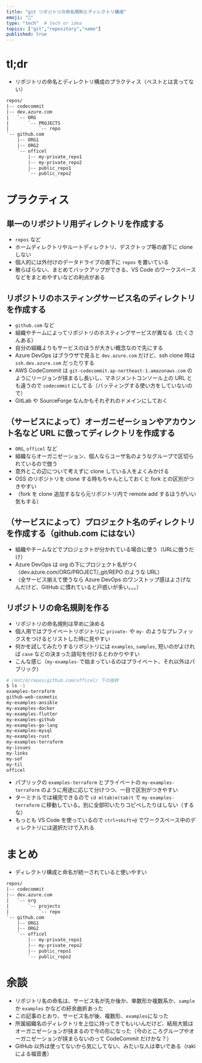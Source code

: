 ```yaml
---
title: "git リポジトリの命名規則とディレクトリ構成"
emoji: "📂"
type: "tech"  # tech or idea
topics: ["git","repository","name"]
published: true
---
```


# tl;dr

- リポジトリの命名とディレクトリ構成のプラクティス（ベストとは言ってない）

```txt
repos/
|-- codecommit
|-- dev.azure.com
|   `-- ORG
|       `-- PROJECTS
|           `-- repo
`-- github.com
    |-- ORG1
    |-- ORG2
    `-- officel
        |-- my-private_repo1
        |-- my-private_repo2
        |-- public_repo1
        `-- public_repo2
```

# プラクティス

## 単一のリポジトリ用ディレクトリを作成する

- `repos` など
- ホームディレクトリやルートディレクトリ、デスクトップ等の直下に clone しない
- 個人的には外付けのデータドライブの直下に `repos` を置いている
- 散らばらない、まとめてバックアップができる、VS Code のワークスペースなどをまとめやすいなどの利点がある

## リポジトリのホスティングサービス名のディレクトリを作成する

- `github.com` など
- 組織やチームによってリポジトリのホスティングサービスが異なる（たくさんある）
- 自分の組織よりもサービスのほうが大きい概念なので先にする
- Azure DevOps はブラウザで見ると `dev.azure.com` だけど、ssh clone 時は `ssh.dev.azure.com` だったりする
- AWS CodeCommit は `git-codecommit.ap-northeast-1.amazonaws.com` のようにリージョンが挟まるし長いし、マネジメントコンソール上の URL とも違うので `codecommit` にしてる（バッティングする使い方をしていないので）
- GitLab や SourceForge なんかもそれぞれのドメインにしておく

## （サービスによって）オーガニゼーションやアカウント名など URL に倣ってディレクトリを作成する

- `ORG`, `officel` など
- 組織ならオーガニゼーション、個人ならユーザ名のようなグループで区切られているので倣う
- 意外とこの辺について考えずに clone している人をよくみかける
- OSS のリポジトリを clone する時もちゃんとしておくと fork との区別がつきやすい
- （fork を clone 追加するなら元リポジトリ内で remote add するほうがいい気もする）

## （サービスによって）プロジェクト名のディレクトリを作成する（github.com にはない）

- 組織やチームなどでプロジェクトが分かれている場合に使う（URLに倣うだけ）
- Azure DevOps は org の下にプロジェクト名がつく（dev.azure.com/ORG/PROJECT/_git/REPO のような URL）
- （全サービス揃えて使うなら Azure DevOps のワンストップ感はよさげなんだけど、GitHub に慣れていると戸惑いが多い。。。）

## リポジトリの命名規則を作る

- リポジトリの命名規則は早めに決める
- 個人用ではプライベートリポジトリに `private-` や `my-` のようなプレフィックスをつけるとリストした時に見やすい
- 何かを試してみたりするリポジトリには `examples`, `samples`, 短いのがよければ `case` などの決まった語句を付けるとわかりやすい
- こんな感じ（`my-examples-`で始まっているのはプライベート、それ以外はパブリック）

```bash
# /mnt/d/repos/github.com/officel/ 下の抜粋
$ ls -1
examples-terraform
github-web-cosmetic
my-examples-ansible
my-examples-docker
my-examples-flutter
my-examples-github
my-examples-go-lang
my-examples-mysql
my-examples-rust
my-examples-terraform
my-issues
my-links
my-sof
my-til
officel
```

- パブリックの `examples-terraform` とプライベートの `my-examples-terraform` のように用途に応じて分けつつ、一目で区別がつきやすい
- ターミナルでは補完できるので `cd m(tab)e(tab)t` で `my-examples-terraform` に移動している。別に全部叩いたりコピペしたりはしない（するな）
- もっとも VS Code を使っているので `ctrl+shift+@` でワークスペース中のディレクトリには選択だけで入れる

# まとめ

- ディレクトリ構成と命名が統一されていると使いやすい

```txt
repos/
|-- codecommit
|-- dev.azure.com
|   `-- org
|       `-- projects
|           `-- repo
`-- github.com
    |-- ORG1
    |-- ORG2
    `-- officel
        |-- my-private_repo1
        |-- my-private_repo2
        |-- public_repo1
        `-- public_repo2
```

# 余談

- リポジトリ名の命名は、サービス名が先か後か、単数形か複数系か、`sample` か `examples` かなどの紆余曲折あった
- この記事のとおり、サービス名が後、複数形、`examples`になった
- 所属組織名のディレクトリを上位に持ってきてもいいんだけど、結局大抵はオーガニゼーションが挟まるので今の形になった（今のところグループやオーガニゼーションが挟まらないのって CodeCommit だけかな？）
- GitHub 以外は使ってないから気にしてない、みたいな人は幸いである（rakiによる福音書）
